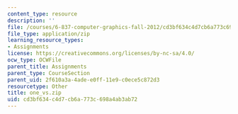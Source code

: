 ```yaml
---
content_type: resource
description: ''
file: /courses/6-837-computer-graphics-fall-2012/cd3bf634c4d7cb6a773c698a4ab3ab72_one_vs.zip
file_type: application/zip
learning_resource_types:
- Assignments
license: https://creativecommons.org/licenses/by-nc-sa/4.0/
ocw_type: OCWFile
parent_title: Assignments
parent_type: CourseSection
parent_uid: 2f610a3a-4ade-e0ff-11e9-c0ece5c872d3
resourcetype: Other
title: one_vs.zip
uid: cd3bf634-c4d7-cb6a-773c-698a4ab3ab72
---
```

